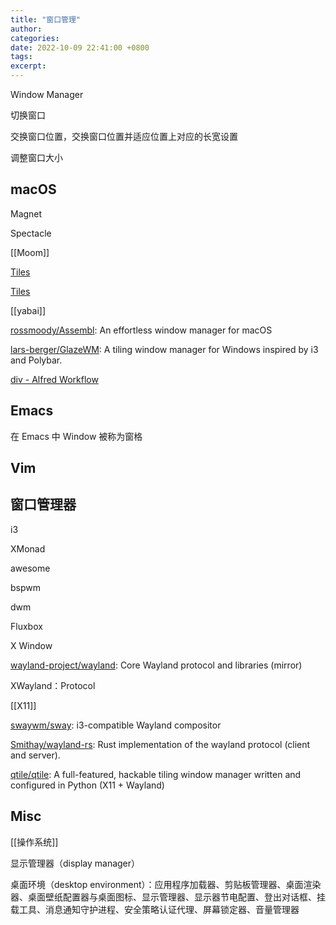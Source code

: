 ```yaml
---
title: "窗口管理"
author: 
categories: 
date: 2022-10-09 22:41:00 +0800
tags: 
excerpt: 
---
```


Window Manager

切换窗口

交换窗口位置，交换窗口位置并适应位置上对应的长宽设置

调整窗口大小



## macOS


Magnet

Spectacle

[[Moom]]

[Tiles](https://www.sempliva.com/tiles/)

[Tiles](https://freemacsoft.net/tiles/)

[[yabai]]

[rossmoody/Assembl](https://github.com/rossmoody/Assembl): An effortless window manager for macOS

[lars-berger/GlazeWM](https://github.com/lars-berger/GlazeWM): A tiling window manager for Windows inspired by i3 and Polybar.

[div - Alfred Workflow](https://github.com/pawelgrzybek/div)


## Emacs

在 Emacs 中 Window 被称为窗格


## Vim


## 窗口管理器


i3

XMonad

awesome

bspwm

dwm

Fluxbox

X Window

[wayland-project/wayland](https://github.com/wayland-project/wayland): Core Wayland protocol and libraries (mirror)

XWayland：Protocol

[[X11]]

[swaywm/sway](https://github.com/swaywm/sway): i3-compatible Wayland compositor

[Smithay/wayland-rs](https://github.com/Smithay/wayland-rs): Rust implementation of the wayland protocol (client and server).

[qtile/qtile](https://github.com/qtile/qtile): A full-featured, hackable tiling window manager written and configured in Python (X11 + Wayland)



## Misc

[[操作系统]]

显示管理器（display manager）

桌面环境（desktop environment）：应用程序加载器、剪贴板管理器、桌面渲染器、桌面壁纸配置器与桌面图标、显示管理器、显示器节电配置、登出对话框、挂载工具、消息通知守护进程、安全策略认证代理、屏幕锁定器、音量管理器






